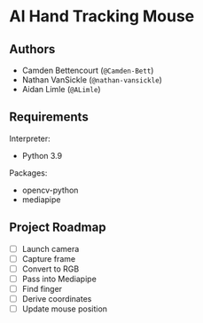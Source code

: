 # AI Hand Tracking Mouse
## Authors
* Camden Bettencourt (`@Camden-Bett`)
* Nathan VanSickle (`@nathan-vansickle`)
* Aidan Limle (`@ALimle`)

## Requirements
Interpreter:
* Python 3.9

Packages:
* opencv-python
* mediapipe

## Project Roadmap
- [ ] Launch camera
- [ ] Capture frame
- [ ] Convert to RGB
- [ ] Pass into Mediapipe
- [ ] Find finger
- [ ] Derive coordinates
- [ ] Update mouse position
